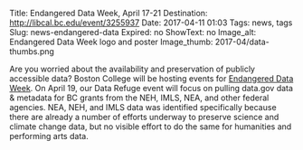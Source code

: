 Title: Endangered Data Week, April 17-21
Destination: http://libcal.bc.edu/event/3255937
Date: 2017-04-11 01:03 
Tags: news, tags 
Slug: news-endangered-data
Expired: no
ShowText: no
Image_alt: Endangered Data Week logo and poster
Image_thumb: 2017-04/data-thumbs.png

Are you worried about the availability and preservation of publicly accessible data? Boston College will be hosting  events for <a href="http://endangereddataweek.org/" target="_blank" rel="noopener">Endangered Data Week</a>. On April 19, our Data Refuge event will focus on pulling data.gov data & metadata for BC grants from the NEH, IMLS, NEA, and other federal agencies. NEA, NEH, and IMLS data was identified specifically because there are already a number of efforts underway to preserve science and climate change data, but no visible effort to do the same for humanities and performing arts data.